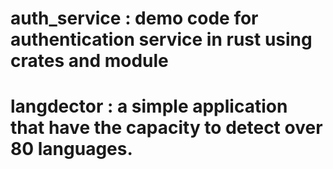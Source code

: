 # auth_service : demo code for authentication service in rust using crates and module 
# langdector : a simple application that have the capacity to detect over 80 languages.

